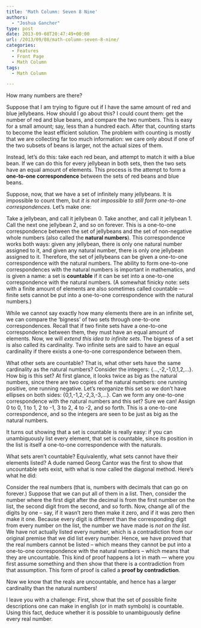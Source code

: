```yaml
---
title: 'Math Column: Seven 8 Nine'
authors: 
  - "Joshua Gancher"
type: post
date: 2013-09-08T20:47:49+00:00
url: /2013/09/08/math-column-seven-8-nine/
categories:
  - Features
  - Front Page
  - Math Column
tags:
  - Math Column

---
```

How many numbers are there?

Suppose that I am trying to figure out if I have the same amount of red and blue jellybeans. How should I go about this? I could count them: get the number of red and blue beans, and compare the two numbers. This is easy for a small amount; say, less than a hundred each. After that, counting starts to become the least efficient solution. The problem with counting is mostly that we are collecting far too much information: we care only about if one of the two subsets of beans is larger, not the actual sizes of them.

Instead, let&#8217;s do this: take each red bean, and attempt to match it with a blue bean. If we can do this for every jellybean in both sets, then the two sets have an equal amount of elements. This process is the attempt to form a **one-to-one correspondence** between the sets of red beans and blue beans.

Suppose, now, that we have a set of infinitely many jellybeans. It is impossible to count them, but _it is not impossible to still form one-to-one correspondences_. Let&#8217;s make one:

Take a jellybean, and call it jellybean 0. Take another, and call it jellybean 1. Call the next one jellybean 2, and so on forever. This is a one-to-one correspondence between the set of jellybeans and the set of non-negative whole numbers (also called the **natural numbers**). This correspondence works both ways: given any jellybean, there is only one natural number assigned to it, and given any natural number, there is only one jellybean assigned to it. Therefore, the set of jellybeans can be given a one-to-one correspondence with the natural numbers. The ability to form one-to-one correspondences with the natural numbers is important in mathematics, and is given a name: a set is **countable** if it can be set into a one-to-one correspondence with the natural numbers. (A somewhat finicky note: sets with a finite amount of elements are also sometimes called countable &#8212; finite sets cannot be put into a one-to-one correspondence with the natural numbers.)

While we cannot say exactly how many elements there are in an infinite set, we can compare the &#8216;bigness&#8217; of two sets through one-to-one correspondences. Recall that if two finite sets have a one-to-one correspondence between them, they must have an equal amount of elements. Now, we will _extend this idea to infinite sets_. The bigness of a set is also called its cardinality. Two infinite sets are said to have an equal cardinality if there exists a one-to-one correspondence between them.

What other sets are countable? That is, what other sets have the same cardinality as the natural numbers? Consider the integers: {&#8230;,-2,-1,0,1,2,&#8230;}. How big is this set? At first glance, it looks twice as big as the natural numbers, since there are two copies of the natural numbers: one running positive, one running negative. Let&#8217;s reorganize this set so we don&#8217;t have ellipses on both sides: {0,1,-1,2,-2,3,-3,&#8230;}. Can we form any one-to-one correspondence with the natural numbers and this set? Sure we can! Assign 0 to 0, 1 to 1, 2 to -1, 3 to 2, 4 to -2, and so forth. This is a one-to-one correspondence, and so the integers are seen to be just as big as the natural numbers.

It turns out showing that a set is countable is really easy: if you can unambiguously list every element, that set is countable, since its position in the list is itself a one-to-one correspondence with the naturals.

What sets aren&#8217;t countable? Equivalently, what sets cannot have their elements listed? A dude named Georg Cantor was the first to show that uncountable sets exist, with what is now called the diagonal method. Here&#8217;s what he did:

Consider the real numbers (that is, numbers with decimals that can go on forever.) Suppose that we can put all of them in a list. Then, consider the number where the first digit after the decimal is from the first number on the list, the second digit from the second, and so forth. Now, change all of the digits by one &#8211; say, if it wasn&#8217;t zero then make it zero, and if it was zero then make it one. Because every digit is different than the corresponding digit from every number on the list, the number we have made is _not on the list_. We have not actually listed every number, which is a contradiction from our original premise that we did list every number. Hence, we have proved that the real numbers cannot be listed &#8211; which means they cannot be put into a one-to-one correspondence with the natural numbers &#8211; which means that they are uncountable. This kind of proof happens a lot in math &#8212; where you first assume something and then show that there is a contradiction from that assumption. This form of proof is called a **proof by contradiction**.

Now we know that the reals are uncountable, and hence has a larger cardinality than the natural numbers!

I leave you with a challenge: First, show that the set of possible finite descriptions one can make in english (or in math symbols) is countable. Using this fact, deduce whether it is possible to unambiguously define every real number.